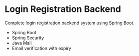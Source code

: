 # Login Registration Backend
Complete login registration backend system using Spring Boot.

* Spring Boot
* Spring Security
* Java Mail
* Email verification with expiry
